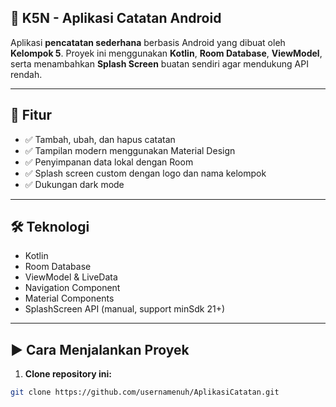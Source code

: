 ## 📱 K5N - Aplikasi Catatan Android

Aplikasi **pencatatan sederhana** berbasis Android yang dibuat oleh **Kelompok 5**. Proyek ini menggunakan **Kotlin**, **Room Database**, **ViewModel**, serta menambahkan **Splash Screen** buatan sendiri agar mendukung API rendah.

---

## 🚀 Fitur

- ✅ Tambah, ubah, dan hapus catatan
- ✅ Tampilan modern menggunakan Material Design
- ✅ Penyimpanan data lokal dengan Room
- ✅ Splash screen custom dengan logo dan nama kelompok
- ✅ Dukungan dark mode

---

## 🛠️ Teknologi

- Kotlin
- Room Database
- ViewModel & LiveData
- Navigation Component
- Material Components
- SplashScreen API (manual, support minSdk 21+)

---


## ▶️ Cara Menjalankan Proyek

1. **Clone repository ini:**

```bash
git clone https://github.com/usernamenuh/AplikasiCatatan.git
